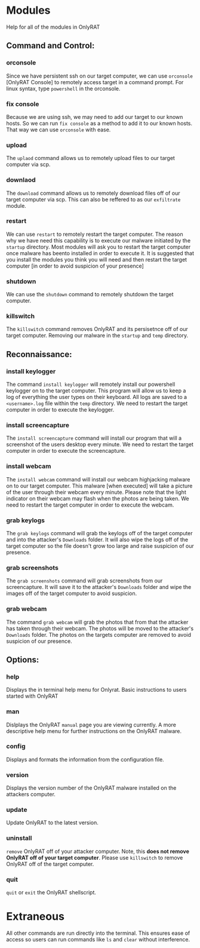 # Modules
Help for all of the modules in OnlyRAT

## Command and Control:

### orconsole
Since we have persistent ssh on our target computer, we can use `orconsole` [OnlyRAT Console] to remotely access target in a command prompt. For linux syntax, type `powershell` in the orconsole.

### fix console
Because we are using ssh, we may need to add our target to our known hosts. So we can run `fix console` as a method to add it to our known hosts. That way we can use `orconsole` with ease.

### upload
The `uplaod` command allows us to remotely upload files to our target computer via scp.

### downlaod
The `download` command allows us to remotely download files off of our target computer via scp. This can also be reffered to as our `exfiltrate` module.

### restart
We can use `restart` to remotely restart the target computer. The reason why we have need this capability is to execute our malware initiated by the `startup` directory. Most modules will ask you to restart the target computer once malware has beento installed in order to execute it. It is suggested that you install the modules you think you will need and then restart the target computer [in order to avoid suspicion of your presence]

### shutdown
We can use the `shutdown` command to remotely shutdown the target computer.

### killswitch
The `killswitch` command removes OnlyRAT and its persisetnce off of our target computer. Removing our malware in the `startup` and `temp` directory.

## Reconnaissance:

### install keylogger
The command `install keylogger` will remotely install our powershell keylogger on to the target computer. This program will allow us to keep a log of everything the user types on their keyboard. All logs are saved to a `<username>.log` file within the `temp` directory. We need to restart the target computer in order to execute the keylogger.

### install screencapture
The `install screencapture` command will install our program that will a screenshot of the users desktop every minute. We need to restart the target computer in order to execute the screencapture.

### install webcam
The `install webcam` command will install our webcam highjacking malware on to our target computer. This malware [when executed] will take a picture of the user through their webcam every minute. Please note that the light indicator on their webcam may flash when the photos are being taken. We need to restart the target computer in order to execute the webcam.

### grab keylogs
The `grab keylogs` command will grab the keylogs off of the target computer and into the attacker's `Downloads` folder. It will also wipe the logs off of the target computer so the file doesn't grow too large and raise suspicion of our presence.

### grab screenshots
The `grab screenshots` command will grab screenshots from our screencapture. It will save it to the attacker's `Downloads` folder and wipe the images off of the target computer to avoid suspicion.

### grab webcam
The command `grab webcam` will grab the photos that from that the attacker has taken through their webcam. The photos will be moved to the attacker's `Downloads` folder. The photos on the targets computer are removed to avoid suspicion of our presence.

## Options:

### help
Displays the in terminal help menu for Onlyrat. Basic instructions to users started with OnlyRAT

### man
Dislplays the OnlyRAT `manual` page you are viewing currently. A more descriptive help menu for further instructions on the OnlyRAT malware.

### config
Displays and formats the information from the configuration file. 

### version
Displays the version number of the OnlyRAT malware installed on the attackers computer.

### update
Update OnlyRAT to the latest version.

### uninstall
`remove` OnlyRAT off of your attacker computer. Note, this **does not remove OnlyRAT off of your target computer**. Please use `killswitch` to remove OnlyRAT off of the target computer.

### quit
`quit` or `exit` the OnlyRAT shellscript.

# Extraneous
All other commands are run directly into the terminal. This ensures ease of access so users can run commands like `ls` and `clear` without interference. 
